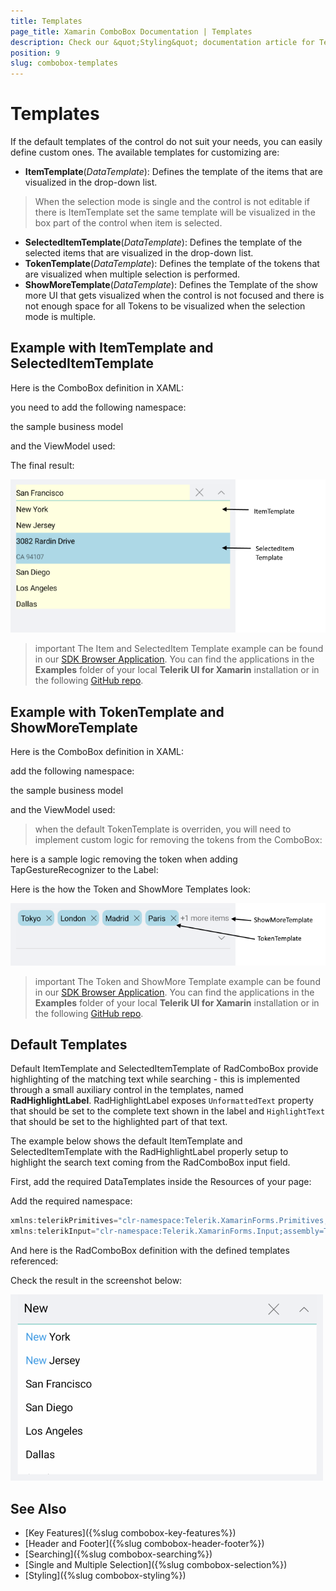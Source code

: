 ```yaml
---
title: Templates
page_title: Xamarin ComboBox Documentation | Templates
description: Check our &quot;Styling&quot; documentation article for Telerik ComboBox for Xamarin control.
position: 9
slug: combobox-templates
---
```


# Templates

If the default templates of the control do not suit your needs, you can easily define custom ones. The available templates for customizing are:

* **ItemTemplate**(*DataTemplate*): Defines the template of the items that are visualized in the drop-down list.

> When the selection mode is single and the control is not editable if there is ItemTemplate set the same template will be visualized in the box part of the control when item is selected.

* **SelectedItemTemplate**(*DataTemplate*): Defines the template of the selected items that are visualized in the drop-down list.
* **TokenTemplate**(*DataTemplate*):  Defines the template of the tokens that are visualized when multiple selection is performed.
* **ShowMoreTemplate**(*DataTemplate*): Defines the Template of the show more UI that gets visualized when the control is not focused and there is not enough space for all Tokens to be visualized when the selection mode is multiple.

## Example with ItemTemplate and SelectedItemTemplate

Here is the ComboBox definition in XAML:

<snippet id='combobox-item-selecteditem-templates'/>

you need to add the following namespace:

<snippet id='xmlns-telerikinput'/>

the sample business model

<snippet id='combobox-store-businessmodel'/>

and the ViewModel used:

<snippet id='combobox-searching-mode-viewmodel'/>

The final result: 

![ComboBox Item and selectedItem Templates](images/combobox-item-selecteditem-templates.png)

>important The Item and SelectedItem Template example can be found in our [SDK Browser Application](developer-focused-examples). You can find the applications in the **Examples** folder of your local **Telerik UI for Xamarin** installation or in the following [GitHub repo](https://github.com/telerik/xamarin-forms-sdk).

## Example with TokenTemplate and ShowMoreTemplate

Here is the ComboBox definition in XAML:

<snippet id='combobox-tokentemplate'/>

add the following namespace:

<snippet id='xmlns-telerikinput'/>

the sample business model

<snippet id='combobox-city-businessmodel'/>

and the ViewModel used:

<snippet id='comobobox-editing-viewmodel'/>

> when the default TokenTemplate is overriden, you will need to implement custom logic for removing the tokens from the ComboBox:

here is a sample logic removing the token when adding TapGestureRecognizer to the Label:

<snippet id='remove-the-selecteditem'/>

Here is the how the Token and ShowMore Templates look:

![ComboBox Token and Show More Templates](images/combobox-token-showmore-templates.png)

>important The Token and ShowMore Template example can be found in our [SDK Browser Application](developer-focused-examples). You can find the applications in the **Examples** folder of your local **Telerik UI for Xamarin** installation or in the following [GitHub repo](https://github.com/telerik/xamarin-forms-sdk).

## Default Templates

Default ItemTemplate and SelectedItemTemplate of RadComboBox provide highlighting of the matching text while searching - this is implemented through a small auxiliary control in the templates, named **RadHighlightLabel**. RadHighlightLabel exposes <code>UnformattedText</code> property that should be set to the complete text shown in the label and <code>HighlightText</code> that should be set to the highlighted part of that text.

The example below shows the default ItemTemplate and SelectedItemTemplate with the RadHighlightLabel properly setup to highlight the search text coming from the RadComboBox input field.

First, add the required DataTemplates inside the Resources of your page:

<snippet id='combobox-default-templates-resources' />

Add the required namespace:

```C#
xmlns:telerikPrimitives="clr-namespace:Telerik.XamarinForms.Primitives;assembly=Telerik.XamarinForms.Primitives"
xmlns:telerikInput="clr-namespace:Telerik.XamarinForms.Input;assembly=Telerik.XamarinForms.Input"
```

And here is the RadComboBox definition with the defined templates referenced:

<snippet id='combobox-default-templates-xaml' />

Check the result in the screenshot below:

![](images/combobox-default-templates.png)

## See Also

- [Key Features]({%slug combobox-key-features%})
- [Header and Footer]({%slug combobox-header-footer%})
- [Searching]({%slug combobox-searching%})
- [Single and Multiple Selection]({%slug combobox-selection%})
- [Styling]({%slug combobox-styling%})
